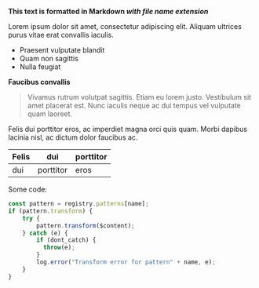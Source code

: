 **This text is formatted in Markdown _with file name extension_**

Lorem ipsum dolor sit amet, consectetur adipiscing elit. Aliquam ultrices purus vitae erat convallis iaculis.

-   Praesent vulputate blandit
-   Quam non sagittis
-   Nulla feugiat

**Faucibus convallis**

> Vivamus rutrum volutpat sagittis. Etiam eu lorem justo. Vestibulum sit amet placerat est. Nunc iaculis neque ac dui tempus vel vulputate quam laoreet.

Felis dui porttitor eros, ac imperdiet magna orci quis quam. Morbi dapibus lacinia nisl, ac dictum dolor faucibus ac.

| Felis | dui       | porttitor |
| ----- | --------- | --------- |
| dui   | porttitor | eros      |


Some code:

```javascript
const pattern = registry.patterns[name];
if (pattern.transform) {
    try {
        pattern.transform($content);
    } catch (e) {
        if (dont_catch) {
          throw(e);
        }
        log.error("Transform error for pattern" + name, e);
    }
}
```

